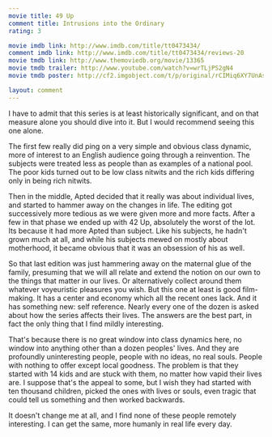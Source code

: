 ```yaml
---
movie title: 49 Up
comment title: Intrusions into the Ordinary
rating: 3

movie imdb link: http://www.imdb.com/title/tt0473434/
comment imdb link: http://www.imdb.com/title/tt0473434/reviews-20
movie tmdb link: http://www.themoviedb.org/movie/13365
movie tmdb trailer: http://www.youtube.com/watch?v=wrTLjPS2gN4
movie tmdb poster: http://cf2.imgobject.com/t/p/original/rCIMiq6XY7UnAsljlmJy8iazTqL.jpg

layout: comment
---
```


I have to admit that this series is at least historically significant, and on that measure alone you should dive into it. But I would recommend seeing this one alone.

The first few really did ping on a very simple and obvious class dynamic, more of interest to an English audience going through a reinvention. The subjects were treated less as people than as examples of a national pool. The poor kids turned out to be low class nitwits and the rich kids differing only in being rich nitwits. 

Then in the middle, Apted decided that it really was about individual lives, and started to hammer away on the changes in life. The editing got successively more tedious as we were given more and more facts. After a few in that phase we ended up with 42 Up, absolutely the worst of the lot. Its because it had more Apted than subject. Like his subjects, he hadn't grown much at all, and while his subjects mewed on mostly about motherhood, it became obvious that it was an obsession of his as well. 

So that last edition was just hammering away on the maternal glue of the family, presuming that we will all relate and extend the notion on our own to the things that matter in our lives. Or alternatively collect around them whatever voyeuristic pleasures you wish. But this one at least is good film-making. It has a center and economy which all the recent ones lack. And it has something new: self reference. Nearly every one of the dozen is asked about how the series affects their lives. The answers are the best part, in fact the only thing that I find mildly interesting.

That's because there is no great window into class dynamics here, no window into anything other than a dozen peoples' lives. And they are profoundly uninteresting people, people with no ideas, no real souls. People with nothing to offer except local goodness. The problem is that they started with 14 kids and are stuck with them, no matter how vapid their lives are. I suppose that's the appeal to some, but I wish they had started with ten thousand children, picked the ones with lives or souls, even tragic that could tell us something and then worked backwards.

It doesn't change me at all, and I find none of these people remotely interesting. I can get the same, more humanly in real life every day.